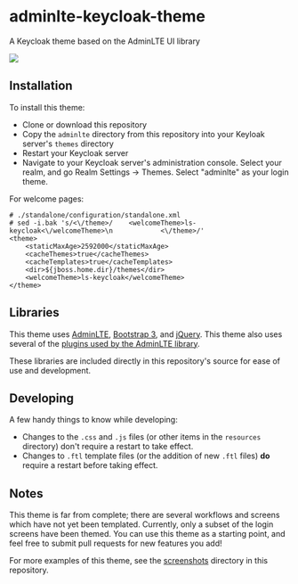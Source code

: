 # adminlte-keycloak-theme
A Keycloak theme based on the AdminLTE UI library

<img src="screenshots/login.png" />

## Installation

To install this theme:
- Clone or download this repository
- Copy the `adminlte` directory from this repository into your Keyloak server's `themes` directory
- Restart your Keycloak server
- Navigate to your Keycloak server's administration console.  Select your realm, and go Realm Settings → Themes.  Select "adminlte" as your login theme.

For welcome pages:

```
# ./standalone/configuration/standalone.xml
# sed -i.bak 's/<\/theme>/    <welcomeTheme>ls-keycloak<\/welcomeTheme>\n            <\/theme>/'
<theme>
    <staticMaxAge>2592000</staticMaxAge>
    <cacheThemes>true</cacheThemes>
    <cacheTemplates>true</cacheTemplates>
    <dir>${jboss.home.dir}/themes</dir>
    <welcomeTheme>ls-keycloak</welcomeTheme>
</theme>
```

## Libraries

This theme uses [AdminLTE](https://almsaeedstudio.com/themes/AdminLTE/index2.html), [Bootstrap 3](http://getbootstrap.com/), and [jQuery](https://jquery.com/).  This theme also uses several of the [plugins used by the AdminLTE library](https://almsaeedstudio.com/themes/AdminLTE/documentation/index.html#plugins).

These libraries are included directly in this repository's source for ease of use and development.

## Developing

A few handy things to know while developing:

- Changes to the `.css` and `.js` files (or other items in the `resources` directory) don't require a restart to take effect.
- Changes to `.ftl` template files (or the addition of new `.ftl` files) **do** require a restart before taking effect.

## Notes

This theme is far from complete; there are several workflows and screens which have not yet been templated.  Currently, only a subset of the login screens have been themed.  You can use this theme as a starting point, and feel free to submit pull requests for new features you add!

For more examples of this theme, see the [screenshots](screenshots) directory in this repository.


